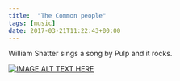 ```yaml
---
title:  "The Common people"
tags: [music]
date: 2017-03-21T11:22:43+00:00
---
```


William Shatter sings a song by Pulp and it rocks.

[![IMAGE ALT TEXT HERE](https://img.youtube.com/vi/ainyK6fXku0/0.jpg)](https://www.youtube.com/watch?v=ainyK6fXku0)

